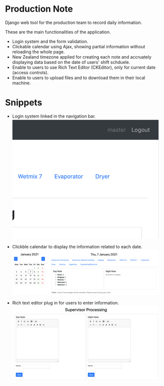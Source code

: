 # Production Note
Django web tool for the production team to record daily information.

These are the main functionalities of the application.

- Login system and the form validation.
- Clickable calendar using Ajax, showing partial information without reloading the whole page.
- New Zealand timezone applied for creating each note and accruately displaying data based on the date of users' shift schduele.
- Enable to users to use Rich Text Editor (CKEditor), only for current date (access controls).
- Enable to users to upload files and to download them in their local machine.

# Snippets
- Login system linked in the navigation bar.
![login page](https://github.com/myfriendtae/ProductionNote/blob/master/login.png?raw=true)

- Clickble calendar to display the information related to each date.
![calendar page](https://github.com/myfriendtae/ProductionNote/blob/master/calendar.png?raw=true)

- Rich text editor plug in for users to enter information.
![ckeditor](https://github.com/myfriendtae/ProductionNote/blob/master/ckeditor.png?raw=true)

